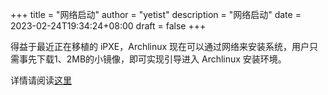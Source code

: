 +++
title = "网络启动"
author = "yetist"
description = "网络启动"
date = 2023-02-24T19:34:24+08:00
draft = false
+++

得益于最近正在移植的 iPXE，Archlinux 现在可以通过网络来安装系统，用户只需事先下载1、2MB的小镜像，即可实现引导进入 Archlinux 安装环境。

详情请阅读[这里](/pages/netboot/)
